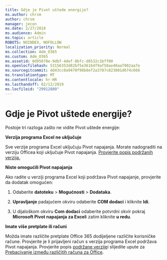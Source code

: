 ```yaml
---
title: Gdje je Pivot uštede energije?
ms.author: chrsm
author: chrsm
manager: jecon
ms.date: 2/27/2018
ms.audience: Admin
ms.topic: article
ROBOTS: NOINDEX, NOFOLLOW
localization_priority: Normal
ms.collection: Adm_O365
ms.custom: Adm_O365
ms.assetid: 0d95078e-9dbf-4def-8bfc-d6532c1bff00
ms.openlocfilehash: 53156353d82bf5e36164f9af58ae48aaf002aa7e
ms.sourcegitcommit: dd43cc0a9470f98b8ef2a3787c823801d674c666
ms.translationtype: MT
ms.contentlocale: hr-HR
ms.lasthandoff: 02/12/2019
ms.locfileid: "29912880"
---
```

# <a name="where-is-power-pivot"></a>Gdje je Pivot uštede energije?

Postoje tri razloga zašto ne vidite Pivot uštede energije:
  
 **Verzija programa Excel ne uključuje**
  
Sve verzije programa Excel uključuju Pivot napajanja. Morate nadograditi na verziju Officea koji uključuje Pivot napajanja. [Provjerite popis podržanih verzija.](https://support.office.com/article/aa64e217-4b6e-410b-8337-20b87e1c2a4b.aspx)
  
 **Niste omogućili Pivot napajanja**
  
Ako radite u verziji programa Excel koji podržava Pivot napajanje, provjerite da dodatak omogućen:
  
1. Odaberite **datoteku** \> **Mogućnosti** \> **Dodataka**.
    
2. **Upravljanje** padajućem okviru odaberite **COM dodaci** i kliknite **Idi**.
    
3. U dijaloškom okviru **Com dodaci** odaberite potvrdni okvir pokraj **Microsoft Pivot napajanja za Excel**i zatim kliknite **u redu**. 
    
 **Imate više pretplate ili računi**
  
Možda imate različite pretplate Office 365 dodijeljene različite korisničke račune. Provjerite je li prijavljeni račun s verzija programa Excel podržava Pivot napajanja. Provjerite popis [podržane verzije](https://support.office.com/article/aa64e217-4b6e-410b-8337-20b87e1c2a4b.aspx)i slijedite upute za [Prebacivanje između različitih računa za Office](https://support.office.com/article/b9582171-fd1f-4284-9846-bdd72bb28426.aspx#BKMK_WebSwitchAccounts).
  

